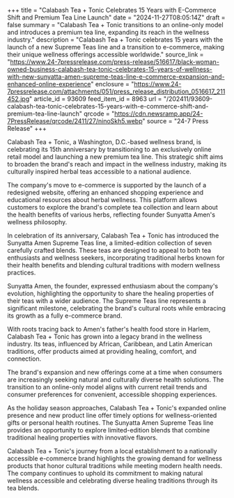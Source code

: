 +++
title = "Calabash Tea + Tonic Celebrates 15 Years with E-Commerce Shift and Premium Tea Line Launch"
date = "2024-11-27T08:05:14Z"
draft = false
summary = "Calabash Tea + Tonic transitions to an online-only model and introduces a premium tea line, expanding its reach in the wellness industry."
description = "Calabash Tea + Tonic celebrates 15 years with the launch of a new Supreme Teas line and a transition to e-commerce, making their unique wellness offerings accessible worldwide."
source_link = "https://www.24-7pressrelease.com/press-release/516617/black-woman-owned-business-calabash-tea-tonic-celebrates-15-years-of-wellness-with-new-sunyatta-amen-supreme-teas-line-e-commerce-expansion-and-enhanced-online-experience"
enclosure = "https://www.24-7pressrelease.com/attachments/051/press_release_distribution_0516617_211452.jpg"
article_id = 93609
feed_item_id = 8963
url = "/202411/93609-calabash-tea-tonic-celebrates-15-years-with-e-commerce-shift-and-premium-tea-line-launch"
qrcode = "https://cdn.newsramp.app/24-7PressRelease/qrcode/2411/27/ninoSkh5.webp"
source = "24-7 Press Release"
+++

<p>Calabash Tea + Tonic, a Washington, D.C.-based wellness brand, is celebrating its 15th anniversary by transitioning to an exclusively online retail model and launching a new premium tea line. This strategic shift aims to broaden the brand's reach and impact in the wellness industry, making its culturally inspired herbal teas accessible to a national audience.</p><p>The company's move to e-commerce is supported by the launch of a redesigned website, offering an enhanced shopping experience and educational resources about herbal wellness. This platform allows customers to explore the brand's complete tea collection and learn about the health benefits of various herbs, reflecting founder Sunyatta Amen's wellness philosophy.</p><p>In celebration of its anniversary, Calabash Tea + Tonic has introduced the Sunyatta Amen Supreme Teas line, a limited-edition collection of seven carefully crafted blends. These teas are designed to appeal to both tea enthusiasts and wellness seekers, incorporating traditional herbs known for their health benefits and blending cultural traditions with modern wellness practices.</p><p>Sunyatta Amen, the founder, expressed enthusiasm about the company's evolution, highlighting the opportunity to share the healing properties of their teas with a wider audience. The Supreme Teas line represents a significant milestone, celebrating the brand's cultural roots while embracing its growth as a fully e-commerce brand.</p><p>With roots tracing back to Amen's father's health food store in Harlem, Calabash Tea + Tonic has grown into a legacy brand in the wellness industry. Its teas, influenced by African, Caribbean, and Latin American traditions, offer products aimed at providing healing, comfort, and connection.</p><p>The brand's expansion and new offerings come at a time when consumers are increasingly seeking natural and culturally diverse health solutions. The transition to an online-only model aligns with current retail trends and consumer preferences for convenient, accessible shopping experiences.</p><p>As the holiday season approaches, Calabash Tea + Tonic's expanded online presence and new product line offer timely options for wellness-oriented gifts or personal health routines. The Sunyatta Amen Supreme Teas line provides an opportunity to explore limited-edition blends that combine traditional healing properties with innovative flavors.</p><p>Calabash Tea + Tonic's journey from a local establishment to a nationally accessible e-commerce brand highlights the growing demand for wellness products that honor cultural traditions while meeting modern health needs. The company continues to uphold its commitment to making natural wellness accessible and celebrating diverse healing traditions through its tea blends.</p>
